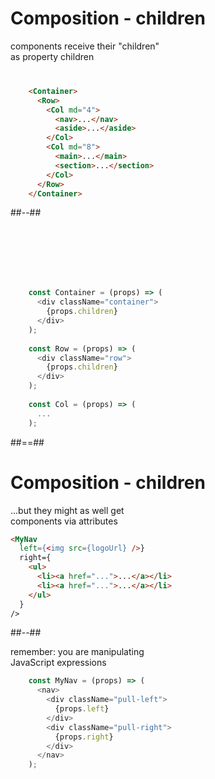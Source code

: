 <!-- .slide: class="two-column" -->

# Composition - children 

<div class="center" style="margin-bottom: 40px;">
  components receive their "children" <br />
  as property children
</div>


```html
    <Container>
      <Row>
        <Col md="4">
          <nav>...</nav>
          <aside>...</aside>
        </Col>
        <Col md="8">
          <main>...</main>
          <section>...</section>
        </Col>
      </Row>
    </Container>
```

##--##

<!-- .slide: class="with-code" -->

<br><br><br><br><br>

```javascript
    const Container = (props) => (
      <div className="container">
        {props.children}
      </div>
    );
    
    const Row = (props) => (
      <div className="row">
        {props.children}
      </div>
    );
    
    const Col = (props) => (
      ...
    );
```


##==##


<!-- .slide: class="two-column with-code" -->

# Composition - children 

...but they might as well get <br/> components via attributes
<!-- .element: class="center" -->


```html
<MyNav
  left={<img src={logoUrl} />}
  right={
    <ul>
      <li><a href="...">...</a></li>
      <li><a href="...">...</a></li>
    </ul>
  }
/>
```

##--##

remember: you are manipulating <br /> JavaScript expressions
<!-- .element: class="center" style="margin-top: 200px"  -->

```javascript
    const MyNav = (props) => (
      <nav>
        <div className="pull-left">
          {props.left}
        </div>
        <div className="pull-right">
          {props.right}
        </div>
      </nav>
    );
```
